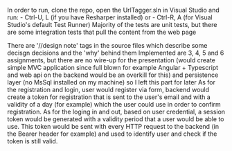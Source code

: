 In order to run, clone the repo, open the UrlTagger.sln in Visual Studio and run:
	- Ctrl-U, L (if you have Resharper installed) or
	- Ctrl-R, A (for Visual Studio's default Test Runner)
Majority of the tests are unit tests, but there are some integration tests that pull the content from the web page

There are '//design note' tags in the source files which describe some decisgn decisions and the 'why' behind them
Implemented are 3, 4, 5 and 6 assignments, but there are no wire-up for the 
	presentation (would create simple MVC application since full blown for example Angular + Typescript and web api on the backend would be an overkill for this) and 
	persistence layer (no MsSql installed on my machine) so I left this part for later
As for the registration and login, user would register via form, backend would create a token for registration that is sent to the user's email and with a validity of a day (for example) which the user could use in order to confirm registration.
As for the loging in and out, based on user credential, a session token would be generated with a validity period that a user would be able to use. This token would be sent with every HTTP request to the backend (in the Bearer header for example) and used to identify user and check if the token is still valid.